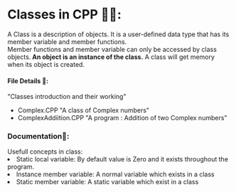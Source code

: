 # Classes in CPP 🧑‍💻:
A Class is a description of objects. It is a user-defined data type that has its member variable and member functions.
<br/>Member functions and member variable can only be accessed by class objects.<b> An object is an instance of the class.</b>
A class will get memory when its object is created.
<h4>File Details 📂:</h4>
"Classes introduction and their working"
<ul>
  <li>Complex.CPP "A class of Complex numbers"</li>
  <li>ComplexAddiition.CPP "A program : Addition of two Complex numbers"</li>
</ul>

<h3>Documentation📔:</h3>
Usefull concepts in class:
<li>Static local variable: By default value is Zero and it exists throughout the program. </li>
<li>Instance member variable: A normal variable which exists in a class </li>
<li>Static member variable: A static variable which exist in a class </li>
